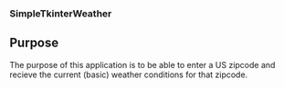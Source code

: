 ### SimpleTkinterWeather
## Purpose
The purpose of this application is to be able to enter a US zipcode and recieve the current (basic) weather conditions for that zipcode.
